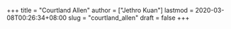 +++
title = "Courtland Allen"
author = ["Jethro Kuan"]
lastmod = 2020-03-08T00:26:34+08:00
slug = "courtland_allen"
draft = false
+++
